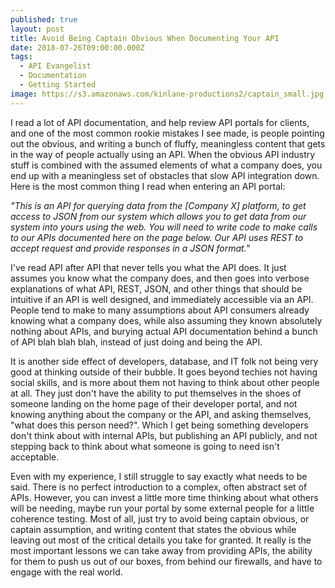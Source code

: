 ```yaml
---
published: true
layout: post
title: Avoid Being Captain Obvious When Documenting Your API
date: 2018-07-26T09:00:00.000Z
tags:
  - API Evangelist
  - Documentation
  - Getting Started
image: https://s3.amazonaws.com/kinlane-productions2/captain_small.jpg
---
```

<p></p>I read a lot of API documentation, and help review API portals for clients, and one of the most common rookie mistakes I see made, is people pointing out the obvious, and writing a bunch of fluffy, meaningless content that gets in the way of people actually using an API. When the obvious API industry stuff is combined with the assumed elements of what a company does, you end up with a meaningless set of obstacles that slow API integration down. Here is the most common thing I read when entering an API portal:

_"This is an API for querying data from the [Company X] platform, to get access to JSON from our system which allows you to get data from our system into yours using the web. You will need to write code to make calls to our APIs documented here on the page below. Our API uses REST to accept request and provide responses in a JSON format."_

I've read API after API that never tells you what the API does. It just assumes you know what the company does, and then goes into verbose explanations of what API, REST, JSON, and other things that should be intuitive if an API is well designed, and immediately accessible via an API. People tend to make to many assumptions about API consumers already knowing what a company does, while also assuming they known absolutely nothing about APIs, and burying actual API documentation behind a bunch of API blah blah blah, instead of just doing and being the API.

It is another side effect of developers, database, and IT folk not being very good at thinking outside of their bubble. It goes beyond techies not having social skills, and is more about them not having to think about other people at all. They just don't have the ability to put themselves in the shoes of someone landing on the home page of their developer portal, and not knowing anything about the company or the API, and asking themselves, "what does this person need?". Which I get being something developers don't think about with internal APIs, but publishing an API publicly, and not stepping back to think about what someone is going to need isn't acceptable.

Even with my experience, I still struggle to say exactly what needs to be said. There is no perfect introduction to a complex, often abstract set of APIs. However, you can invest a little more time thinking about what others will be needing, maybe run your portal by some external people for a little coherence testing. Most of all, just try to avoid being captain obvious, or captain assumption, and writing content that states the obvious while leaving out most of the critical details you take for granted. It really is the most important lessons we can take away from providing APIs, the ability for them to push us out of our boxes, from behind our firewalls, and have to engage with the real world.
